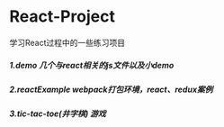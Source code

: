 # React-Project
学习React过程中的一些练习项目

##### 1.demo 几个与react相关的js文件以及小demo
##### 2.reactExample webpack打包环境，react、redux案例
##### 3.tic-tac-toe(井字棋) 游戏
